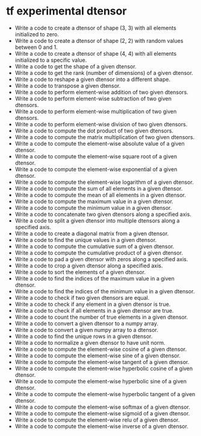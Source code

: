 # tf experimental dtensor

- Write a code to create a dtensor of shape (3, 3) with all elements initialized to zero.
- Write a code to create a dtensor of shape (2, 2) with random values between 0 and 1.
- Write a code to create a dtensor of shape (4, 4) with all elements initialized to a specific value.
- Write a code to get the shape of a given dtensor.
- Write a code to get the rank (number of dimensions) of a given dtensor.
- Write a code to reshape a given dtensor into a different shape.
- Write a code to transpose a given dtensor.
- Write a code to perform element-wise addition of two given dtensors.
- Write a code to perform element-wise subtraction of two given dtensors.
- Write a code to perform element-wise multiplication of two given dtensors.
- Write a code to perform element-wise division of two given dtensors.
- Write a code to compute the dot product of two given dtensors.
- Write a code to compute the matrix multiplication of two given dtensors.
- Write a code to compute the element-wise absolute value of a given dtensor.
- Write a code to compute the element-wise square root of a given dtensor.
- Write a code to compute the element-wise exponential of a given dtensor.
- Write a code to compute the element-wise logarithm of a given dtensor.
- Write a code to compute the sum of all elements in a given dtensor.
- Write a code to compute the mean of all elements in a given dtensor.
- Write a code to compute the maximum value in a given dtensor.
- Write a code to compute the minimum value in a given dtensor.
- Write a code to concatenate two given dtensors along a specified axis.
- Write a code to split a given dtensor into multiple dtensors along a specified axis.
- Write a code to create a diagonal matrix from a given dtensor.
- Write a code to find the unique values in a given dtensor.
- Write a code to compute the cumulative sum of a given dtensor.
- Write a code to compute the cumulative product of a given dtensor.
- Write a code to pad a given dtensor with zeros along a specified axis.
- Write a code to crop a given dtensor along a specified axis.
- Write a code to sort the elements of a given dtensor.
- Write a code to find the indices of the maximum value in a given dtensor.
- Write a code to find the indices of the minimum value in a given dtensor.
- Write a code to check if two given dtensors are equal.
- Write a code to check if any element in a given dtensor is true.
- Write a code to check if all elements in a given dtensor are true.
- Write a code to count the number of true elements in a given dtensor.
- Write a code to convert a given dtensor to a numpy array.
- Write a code to convert a given numpy array to a dtensor.
- Write a code to find the unique rows in a given dtensor.
- Write a code to normalize a given dtensor to have unit norm.
- Write a code to compute the element-wise cosine of a given dtensor.
- Write a code to compute the element-wise sine of a given dtensor.
- Write a code to compute the element-wise tangent of a given dtensor.
- Write a code to compute the element-wise hyperbolic cosine of a given dtensor.
- Write a code to compute the element-wise hyperbolic sine of a given dtensor.
- Write a code to compute the element-wise hyperbolic tangent of a given dtensor.
- Write a code to compute the element-wise softmax of a given dtensor.
- Write a code to compute the element-wise sigmoid of a given dtensor.
- Write a code to compute the element-wise relu of a given dtensor.
- Write a code to compute the element-wise inverse of a given dtensor.